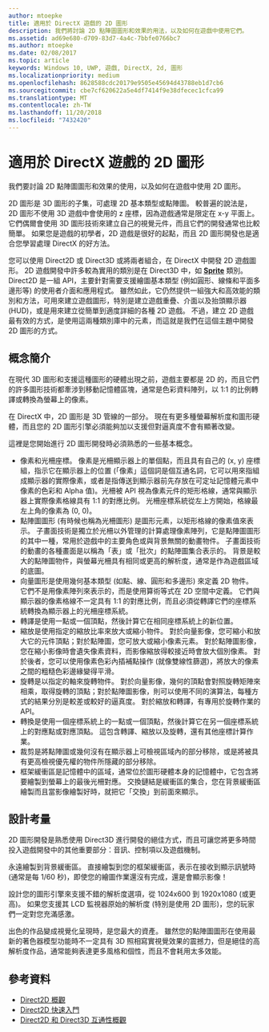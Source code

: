 ```yaml
---
author: mtoepke
title: 適用於 DirectX 遊戲的 2D 圖形
description: 我們將討論 2D 點陣圖圖形和效果的用法，以及如何在遊戲中使用它們。
ms.assetid: ad69e680-d709-83d7-4a4c-7bbfe0766bc7
ms.author: mtoepke
ms.date: 02/08/2017
ms.topic: article
keywords: Windows 10, UWP, 遊戲, DirectX, 2d, 圖形
ms.localizationpriority: medium
ms.openlocfilehash: 8628588cdc20179e9505e45694d43788eb1d7cb6
ms.sourcegitcommit: cbe7cf620622a5e4df7414f9e38dfecec1cfca99
ms.translationtype: MT
ms.contentlocale: zh-TW
ms.lasthandoff: 11/20/2018
ms.locfileid: "7432420"
---
```

# <a name="2d-graphics-for-directx-games"></a>適用於 DirectX 遊戲的 2D 圖形



我們要討論 2D 點陣圖圖形和效果的使用，以及如何在遊戲中使用 2D 圖形。

2D 圖形是 3D 圖形的子集，可處理 2D 基本類型或點陣圖。 較普遍的說法是，2D 圖形不使用 3D 遊戲中會使用的 z 座標，因為遊戲通常是限定在 x-y 平面上。 它們偶爾會使用 3D 圖形技術來建立自己的視覺元件，而且它們的開發通常也比較簡單。 如果您是遊戲的初學者，2D 遊戲是很好的起點，而且 2D 圖形開發也是適合您學習處理 DirectX 的好方法。

您可以使用 Direct2D 或 Direct3D 或將兩者組合，在 DirectX 中開發 2D 遊戲圖形。 2D 遊戲開發中許多較為實用的類別是在 Direct3D 中，如 [**Sprite**](https://msdn.microsoft.com/library/windows/desktop/bb205601) 類別。 Direct2D 是一組 API，主要針對需要支援繪圖基本類型 (例如圓形、線條和平面多邊形等) 的使用者介面和應用程式。 雖然如此，它仍然提供一組強大和高效能的類別和方法，可用來建立遊戲圖形，特別是建立遊戲重疊、介面以及抬頭顯示器 (HUD)，或是用來建立從簡單到適度詳細的各種 2D 遊戲。 不過，建立 2D 遊戲最有效的方式，是使用這兩種類別庫中的元素，而這就是我們在這個主題中開發 2D 圖形的方式。

## <a name="concepts-at-a-glance"></a>概念簡介


在現代 3D 圖形和支援這種圖形的硬體出現之前，遊戲主要都是 2D 的，而且它們的許多圖形技術都牽涉到移動記憶體區塊，通常是色彩資料陣列，以 1:1 的比例轉譯或轉換為螢幕上的像素。

在 DirectX 中，2D 圖形是 3D 管線的一部分。 現在有更多種螢幕解析度和圖形硬體，而且您的 2D 圖形引擎必須能夠加以支援但對逼真度不會有顯著改變。

這裡是您開始進行 2D 圖形開發時必須熟悉的一些基本概念。

-   像素和光柵座標。 像素是光柵顯示器上的單個點，而且具有自己的 (x, y) 座標組，指示它在顯示器上的位置 (「像素」這個詞是個互通名詞，它可以用來指組成顯示器的實際像素，或者是指傳送到顯示器前先存放在可定址記憶體元素中像素的色彩和 Alpha 值)。光柵被 API 視為像素元件的矩形格線，通常與顯示器上實際像素格線具有 1:1 的對應比例。 光柵座標系統從左上方開始，格線最左上角的像素為 (0, 0)。
-   點陣圖圖形 (有時候也稱為光柵圖形) 是圖形元素，以矩形格線的像素值來表示。 子畫面技術是獨立於光柵以外管理的計算處理像素陣列，它是點陣圖圖形的其中一種，常用於遊戲中的主要角色或與背景無關的動畫物件。 子畫面技術的動畫的各種畫面是以稱為「表」或「批次」的點陣圖集合表示的。 背景是較大的點陣圖物件，與螢幕光柵具有相同或更高的解析度，通常是作為遊戲區域的底圖。
-   向量圖形是使用幾何基本類型 (如點、線、圓形和多邊形) 來定義 2D 物件。 它們不是用像素陣列來表示的，而是使用算術等式在 2D 空間中定義。 它們與顯示器的像素格線不一定具有 1:1 的對應比例，而且必須從轉譯它們的座標系統轉換為顯示器上的光柵座標系統。
-   轉譯是使用一點或一個頂點，然後計算它在相同座標系統上的新位置。
-   縮放是使用指定的縮放比率來放大或縮小物件。 對於向量影像，您可縮小和放大它的元件頂點；對於點陣圖，您可放大或縮小像素元素。 對於點陣圖影像，您在縮小影像時會遺失像素資料，而影像縮放得較接近時會放大個別像素。 對於後者，您可以使用像素色彩內插補點操作 (就像雙線性篩選)，將放大的像素之間的粗糙色彩邊緣變得平滑。
-   旋轉是以指定的軸來旋轉物件。 對於向量影像，幾何的頂點會對照旋轉矩陣來相乘，取得旋轉的頂點；對於點陣圖影像，則可以使用不同的演算法，每種方式的結果分別是較差或較好的逼真度。 對於縮放和轉譯，有專用於旋轉作業的 API。
-   轉換是使用一個座標系統上的一點或一個頂點，然後計算它在另一個座標系統上的對應點或對應頂點。 這包含轉譯、縮放以及旋轉，還有其他座標計算作業。
-   裁剪是將點陣圖或幾何沒有在顯示器上可檢視區域內的部分移除，或是將被具有更高檢視優先權的物件所隱藏的部分移除。
-   框架緩衝區是記憶體中的區域，通常位於圖形硬體本身的記憶體中，它包含將要繪製到螢幕上的最後光柵對應。 交換鏈結是緩衝區的集合，您在背景緩衝區繪製而且當影像繪製好時，就把它「交換」到前面來顯示。

## <a name="design-considerations"></a>設計考量


2D 圖形開發是熟悉使用 Direct3D 進行開發的絕佳方式，而且可讓您將更多時間投入遊戲開發中的其他重要部分：音訊、控制項以及遊戲機制。

永遠繪製到背景緩衝區。 直接繪製到您的框架緩衝區，表示在接收到顯示訊號時 (通常是每 1/60 秒)，即使您的繪圖作業還沒有完成，還是會顯示影像！

設計您的圖形引擎來支援不錯的解析度選項，從 1024x600 到 1920x1080 (或更高)。 如果您支援其 LCD 監視器原始的解析度 (特別是使用 2D 圖形)，您的玩家們一定對您充滿感激。

出色的作品變成視覺化呈現時，是您最大的資產。 雖然您的點陣圖圖形在使用最新的著色器模型功能時不一定具有 3D 照相寫實視覺效果的震撼力，但是絕佳的高解析度作品，通常能夠表達更多風格和個性，而且不會耗用太多效能。

## <a name="reference"></a>參考資料


-   [Direct2D 概觀](https://msdn.microsoft.com/library/windows/desktop/dd370987)
-   [Direct2D 快速入門](https://msdn.microsoft.com/library/windows/desktop/dd535473)
-   [Direct2D 和 Direct3D 互通性概觀](https://msdn.microsoft.com/library/windows/desktop/dd370966)
